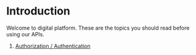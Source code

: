 # Introduction

Welcome to digital platform. These are the topics you should read before using our APIs.

1. <a href="#authentication">Authorization / Authentication</a>
